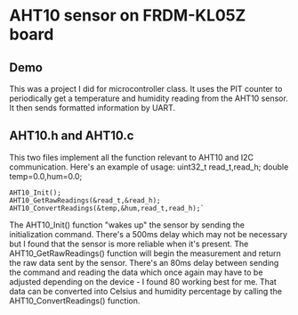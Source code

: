# AHT10 sensor on FRDM-KL05Z board
## Demo
This was a project I did for microcontroller class. It uses the PIT counter to periodically get a temperature and humidity reading from the AHT10 sensor. It then sends formatted information by UART.
## AHT10.h and AHT10.c
This two files implement all the function relevant to AHT10 and I2C communication. Here's an example of usage:
    uint32_t read_t,read_h;
    double temp=0.0,hum=0.0;

    AHT10_Init();
    AHT10_GetRawReadings(&read_t,&read_h);
    AHT10_ConvertReadings(&temp,&hum,read_t,read_h);`
The AHT10_Init() function "wakes up" the sensor by sending the initialization command. There's a 500ms delay which may not be necessary but I found that the sensor is more reliable when it's present. 
The AHT10_GetRawReadings() function will begin the measurement and return the raw data sent by the sensor. There's an 80ms delay between sending the command and reading the data which once again may have to be adjusted depending on the device - I found 80 working best for me. That data can be converted into Celsius and humidity percentage by calling the AHT10_ConvertReadings() function.
